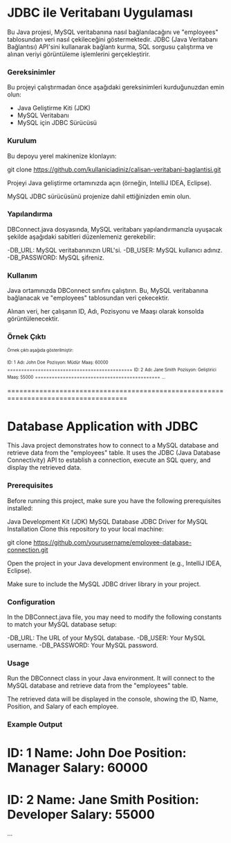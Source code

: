# JDBC ile Veritabanı Uygulaması

Bu Java projesi, MySQL veritabanına nasıl bağlanılacağını ve "employees" tablosundan veri nasıl çekileceğini göstermektedir.
JDBC (Java Veritabanı Bağlantısı) API'sini kullanarak bağlantı kurma, SQL sorgusu çalıştırma ve alınan veriyi görüntüleme işlemlerini gerçekleştirir.

### Gereksinimler

Bu projeyi çalıştırmadan önce aşağıdaki gereksinimleri kurduğunuzdan emin olun:

- Java Geliştirme Kiti (JDK)
- MySQL Veritabanı
- MySQL için JDBC Sürücüsü

### Kurulum

Bu depoyu yerel makinenize klonlayın:

git clone https://github.com/kullaniciadiniz/calisan-veritabani-baglantisi.git

Projeyi Java geliştirme ortamınızda açın (örneğin, IntelliJ IDEA, Eclipse).

MySQL JDBC sürücüsünü projenize dahil ettiğinizden emin olun.

### Yapılandırma
DBConnect.java dosyasında, MySQL veritabanı yapılandırmanızla uyuşacak şekilde aşağıdaki sabitleri düzenlemeniz gerekebilir:

-DB_URL: MySQL veritabanınızın URL'si.
-DB_USER: MySQL kullanıcı adınız.
-DB_PASSWORD: MySQL şifreniz.

### Kullanım
Java ortamınızda DBConnect sınıfını çalıştırın. Bu, MySQL veritabanına bağlanacak ve "employees" tablosundan veri çekecektir.

Alınan veri, her çalışanın ID, Adı, Pozisyonu ve Maaşı olarak konsolda görüntülenecektir.

### Örnek Çıktı

<sup><sub>Örnek çıktı aşağıda gösterilmiştir:</sub></sup>

<sup><sub>ID: 1</sub></sup>
<sup><sub>Adı: John Doe</sub></sup>
<sup><sub>Pozisyon: Müdür</sub></sup>
<sup><sub>Maaş: 60000</sub></sup>
<sup><sub>=============================================</sub></sup>
<sup><sub>ID: 2</sub></sup>
<sup><sub>Adı: Jane Smith</sub></sup>
<sup><sub>Pozisyon: Geliştirici</sub></sup>
<sup><sub>Maaş: 55000</sub></sup>
<sup><sub>=============================================</sub></sup>
<sup><sub>...</sub></sup>

====================================================================================

# Database Application with JDBC
This Java project demonstrates how to connect to a MySQL database and retrieve data from the "employees" table. It uses the JDBC (Java Database Connectivity) API to establish a connection, execute an SQL query, and display the retrieved data.

### Prerequisites
Before running this project, make sure you have the following prerequisites installed:

Java Development Kit (JDK)
MySQL Database
JDBC Driver for MySQL
Installation
Clone this repository to your local machine:

git clone https://github.com/yourusername/employee-database-connection.git

Open the project in your Java development environment (e.g., IntelliJ IDEA, Eclipse).

Make sure to include the MySQL JDBC driver library in your project.

### Configuration
In the DBConnect.java file, you may need to modify the following constants to match your MySQL database setup:

-DB_URL: The URL of your MySQL database.
-DB_USER: Your MySQL username.
-DB_PASSWORD: Your MySQL password.

### Usage
Run the DBConnect class in your Java environment. It will connect to the MySQL database and retrieve data from the "employees" table.

The retrieved data will be displayed in the console, showing the ID, Name, Position, and Salary of each employee.

### Example Output

ID: 1
Name: John Doe
Position: Manager
Salary: 60000
=============================================
ID: 2
Name: Jane Smith
Position: Developer
Salary: 55000
=============================================
...
